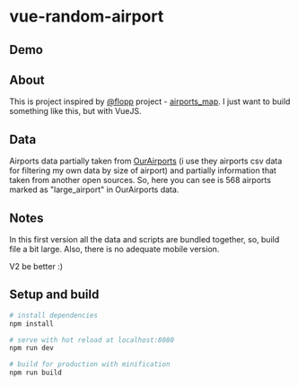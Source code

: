 # vue-random-airport

## Demo


## About

This is project inspired by [@flopp](https://github.com/flopp) project - [airports_map](https://github.com/flopp/airports_map). I just want to build something like this, but with VueJS.

## Data

Airports data partially taken from [OurAirports](http://ourairports.com/data/) (i use they airports csv data for filtering my own data by size of airport) and partially information that taken from another open sources. So, here you can see is 568 airports marked as "large_airport" in OurAirports data.

## Notes

In this first version all the data and scripts are bundled together, so, build file a bit large. Also, there is no adequate mobile version.

V2 be better :)

## Setup and build

``` bash
# install dependencies
npm install

# serve with hot reload at localhost:8080
npm run dev

# build for production with minification
npm run build
```